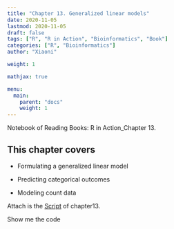 ```yaml
---
title: "Chapter 13. Generalized linear models"
date: 2020-11-05
lastmod: 2020-11-05
draft: false
tags: ["R", "R in Action", "Bioinformatics", "Book"]
categories: ["R", "Bioinformatics"]
author: "Xiaoni"

weight: 1

mathjax: true

menu:
  main:
    parent: "docs"
    weight: 1
---
```


Notebook of Reading Books: R in Action_Chapter 13.

<!--more-->

## This chapter covers

- Formulating a generalized linear model

- Predicting categorical outcomes

- Modeling count data

Attach is the [Script](chapter13.R) of chapter13.

Show me the code <i class="far fa-hand-pointer"></i>
